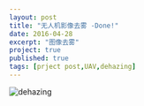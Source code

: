 ```yaml
---
layout: post
title: "无人机影像去雾 -Done!"
date: 2016-04-28
excerpt: "图像去雾"
project: true
published: true
tags: [prject post,UAV,dehazing]
---
```


![dehazing](http://bighanksmallhank.github.io/mydata/Dehazing.png)